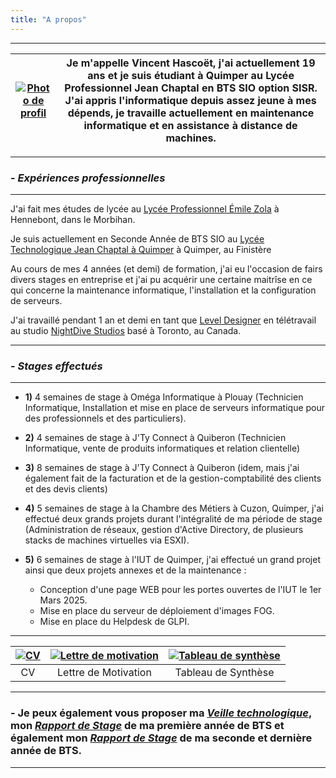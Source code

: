 ```yaml
---
title: "A propos"
---
```

***
|[![Photo de profil](https://vhascoet-pro.github.io/portfolio-bts.github.io/pics/photo.jpg)](https://vhascoet-pro.github.io/portfolio-bts.github.io/pics/photo.jpg)|Je m'appelle Vincent Hascoët, j'ai actuellement 19 ans et je suis étudiant à Quimper au Lycée Professionnel Jean Chaptal en BTS SIO option SISR. J'ai appris l'informatique depuis assez jeune à mes dépends, je travaille actuellement en maintenance informatique et en assistance à distance de machines.|
|:---:|:---:|

***
### - _Expériences professionnelles_
***
J'ai fait mes études de lycée au [Lycée Professionnel Émile Zola](https://www.lpzola56.com/) à Hennebont, dans le Morbihan.

Je suis actuellement en Seconde Année de BTS SIO au [Lycée Technologique Jean Chaptal à Quimper](https://www.lycee-chaptal.fr) à Quimper, au Finistère

Au cours de mes 4 années (et demi) de formation, j'ai eu l'occasion de fairs divers stages en entreprise et j'ai pu acquérir une certaine maitrîse en ce qui concerne la maintenance informatique, l'installation et la configuration de serveurs.

J'ai travaillé pendant 1 an et demi en tant que [Level Designer](https://vhascoet-pro.github.io/portfolio-bts.github.io/level_designer) en télétravail au studio [NightDive Studios](https://vhascoet-pro.github.io/portfolio-bts.github.io/nightdive/) basé à Toronto, au Canada.
***
### - _Stages effectués_
***
- **1)** 4 semaines de stage à Oméga Informatique à Plouay (Technicien Informatique, Installation et mise en place de serveurs informatique pour des professionnels et des particuliers).

- **2)** 4 semaines de stage à J'Ty Connect à Quiberon (Technicien Informatique, vente de produits informatiques et relation clientelle)

- **3)** 8 semaines de stage à J'Ty Connect à Quiberon (idem, mais j'ai également fait de la facturation et de la gestion-comptabilité des clients et des devis clients)

- **4)** 5 semaines de stage à la Chambre des Métiers à Cuzon, Quimper, j'ai effectué deux grands projets durant l'intégralité de ma période de stage (Administration de réseaux, gestion d'Active Directory, de plusieurs stacks de machines virtuelles via ESXI).

- **5)** 6 semaines de stage à l'IUT de Quimper, j'ai effectué un grand projet ainsi que deux projets annexes et de la maintenance : 
    - Conception d'une page WEB pour les portes ouvertes de l'IUT le 1er Mars 2025.
    - Mise en place du serveur de déploiement d'images FOG.
    - Mise en place du Helpdesk de GLPI.
***

|<div align="center">[![CV](https://vhascoet-pro.github.io/portfolio-bts.github.io/pics/pdf.png)](https://vhascoet-pro.github.io/portfolio-bts.github.io/docs/CV_Vincent_Hascoet.pdf)</div>|<div align="center">[![Lettre de motivation](https://vhascoet-pro.github.io/portfolio-bts.github.io/pics/pdf.png)](https://vhascoet-pro.github.io/portfolio-bts.github.io/docs/Lettre_de_Motivation_Vincent_Hascoet.pdf)</div>|<div align="center">[![Tableau de synthèse](https://vhascoet-pro.github.io/portfolio-bts.github.io/pics/pdf.png)](https://vhascoet-pro.github.io/portfolio-bts.github.io/docs/BTS_SIO_-_Tableau_de_synthese_-_Hascoet_Vincent.pdf)</div>|
|:---:|:---:|:---:|
|CV|Lettre de Motivation|Tableau de Synthèse|
***
### - Je peux également vous proposer ma _[Veille technologique](https://vhascoet-pro.github.io/portfolio-bts.github.io/veille/veille)_, mon _[Rapport de Stage](https://vhascoet-pro.github.io/portfolio-bts.github.io/rds1/rds1_1)_ de ma première année de BTS et également mon _[Rapport de Stage](https://vhascoet-pro.github.io/portfolio-bts.github.io/rds2/rds2_1)_ de ma seconde et dernière année de BTS.
***
